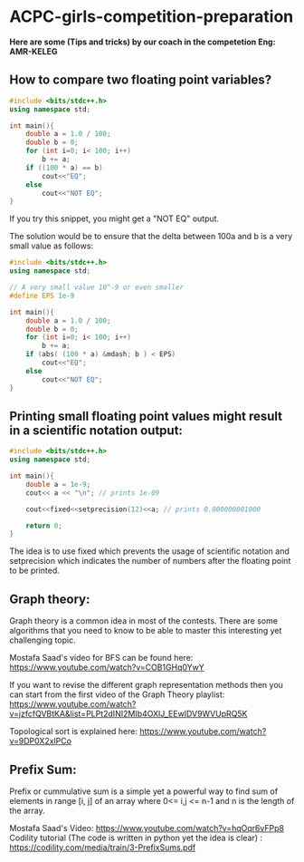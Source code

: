 # ACPC-girls-competition-preparation

**Here are some (Tips and tricks) by our coach in the competetion Eng: AMR-KELEG** 

## How to compare two floating point variables?
```cpp
#include <bits/stdc++.h>
using namespace std;

int main(){
	double a = 1.0 / 100;
	double b = 0;
	for (int i=0; i< 100; i++)
		b += a;
	if ((100 * a) == b)
		cout<<"EQ";
	else
		cout<<"NOT EQ";
}
```
If you try this snippet, you might get a "NOT EQ" output.

The solution would be to ensure that the delta between 100a and b is a very small value as follows:

```cpp
#include <bits/stdc++.h>
using namespace std;

// A very small value 10^-9 or even smaller
#define EPS 1e-9 

int main(){
	double a = 1.0 / 100;
	double b = 0;
	for (int i=0; i< 100; i++)
		b += a;
	if (abs( (100 * a) &mdash; b ) < EPS)
		cout<<"EQ";
	else
		cout<<"NOT EQ";
}
```

## Printing small floating point values might result in a scientific notation output:
```cpp
#include <bits/stdc++.h>
using namespace std;

int main(){
	double a = 1e-9;
	cout<< a << "\n"; // prints 1e-09

	cout<<fixed<<setprecision(12)<<a; // prints 0.000000001000

	return 0;
}
```

The idea is to use fixed which prevents the usage of scientific notation and setprecision which indicates the number of numbers after the floating point to be printed.

## Graph theory:
Graph theory is a common idea in most of the contests. There are some algorithms that you need to know to be able to master this interesting yet challenging topic.

Mostafa Saad's video for BFS can be found here: https://www.youtube.com/watch?v=COB1GHq0YwY

If you want to revise the different graph representation methods then you can start from the first video of the Graph Theory playlist: https://www.youtube.com/watch?v=jzfcfQVBtKA&list=PLPt2dINI2MIb4OXlJ_EEwIDV9WVUpRQ5K

Topological sort is explained here: https://www.youtube.com/watch?v=9DP0X2xlPCo


## Prefix Sum:
Prefix or cummulative sum is a simple yet a powerful way to find sum of elements in range [i, j] of an array where 0<= i,j <= n-1 and n is the length of the array.

Mostafa Saad's Video: https://www.youtube.com/watch?v=hqOqr6vFPp8
Codility tutorial (The code is written in python yet the idea is clear) : https://codility.com/media/train/3-PrefixSums.pdf
